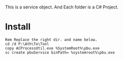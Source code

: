 This is a service object.
And Each folder is a C# Project.

Install
=============
```Batchfile
Rem Replace the right dir. and name below.
cd /d P:\Ath\To\Tool
copy ACProcessUtil.exe %SystemRoot%\pbu.exe
sc create pbuService binPath= %systemroot%\pbu.exe
```
